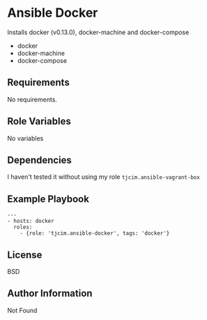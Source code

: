 Ansible Docker
==============

Installs docker (v0.13.0), docker-machine and docker-compose

* docker
* docker-machine
* docker-compose

Requirements
------------

No requirements.

Role Variables
--------------

No variables

Dependencies
------------

I haven't tested it without using my role `tjcim.ansible-vagrant-box`

Example Playbook
----------------

    ---
    - hosts: docker
      roles:
        - {role: 'tjcim.ansible-docker', tags: 'docker'}

License
-------

BSD

Author Information
------------------

Not Found
